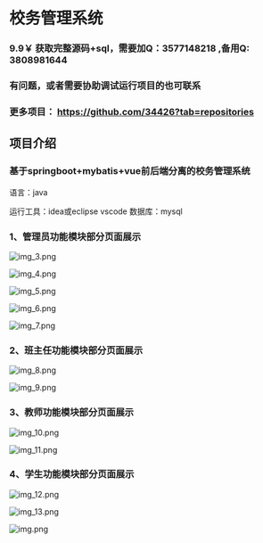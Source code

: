 # 校务管理系统

### 9.9￥ 获取完整源码+sql，需要加Q：3577148218 ,备用Q: 3808981644
### 有问题，或者需要协助调试运行项目的也可联系



### 更多项目： https://github.com/34426?tab=repositories

## 项目介绍

### 基于springboot+mybatis+vue前后端分离的校务管理系统

语言：java

运行工具：idea或eclipse vscode 数据库：mysql

### 1、管理员功能模块部分页面展示

![img_3.png](imgs/img_3.png)

![img_4.png](imgs/img_4.png)

![img_5.png](imgs/img_5.png)

![img_6.png](imgs/img_6.png)

![img_7.png](imgs/img_7.png)

### 2、班主任功能模块部分页面展示

![img_8.png](imgs/img_8.png)

![img_9.png](imgs/img_9.png)

### 3、教师功能模块部分页面展示

![img_10.png](imgs/img_10.png)

![img_11.png](imgs/img_11.png)

### 4、学生功能模块部分页面展示

![img_12.png](imgs/img_12.png)

![img_13.png](imgs/img_13.png)

![img.png](imgs/img.png)
